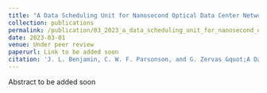 ```yaml
---
title: "A Data Scheduling Unit for Nanosecond Optical Data Center Networks"
collection: publications
permalink: /publication/03_2023_a_data_scheduling_unit_for_nanosecond_optical_data_center_networks
date: 2023-03-01
venue: Under peer review
paperurl: Link to be added soon
citation: 'J. L. Benjamin, C. W. F. Parsonson, and G. Zervas &quot;A Data Scheduling Unit for Nanosecond Optical Data Center Networks&quot;, Under peer review, 2023'
---
```

<div style="text-align: justify"> 
Abstract to be added soon
</div>

<!--
   -[View paper here](https://arxiv.org/abs/2205.14345?context=cs)
   -->

